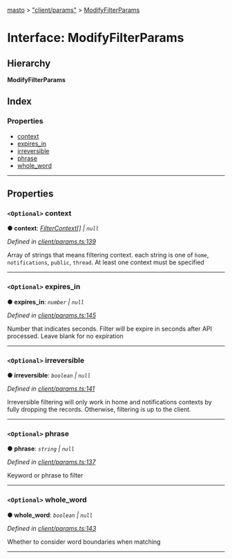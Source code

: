 [masto](../README.md) > ["client/params"](../modules/_client_params_.md) > [ModifyFilterParams](../interfaces/_client_params_.modifyfilterparams.md)

# Interface: ModifyFilterParams

## Hierarchy

**ModifyFilterParams**

## Index

### Properties

* [context](_client_params_.modifyfilterparams.md#context)
* [expires_in](_client_params_.modifyfilterparams.md#expires_in)
* [irreversible](_client_params_.modifyfilterparams.md#irreversible)
* [phrase](_client_params_.modifyfilterparams.md#phrase)
* [whole_word](_client_params_.modifyfilterparams.md#whole_word)

---

## Properties

<a id="context"></a>

### `<Optional>` context

**● context**: *[FilterContext](../modules/_entities_filter_.md#filtercontext)[] \| `null`*

*Defined in [client/params.ts:139](https://github.com/neet/masto.js/blob/84b2118/src/client/params.ts#L139)*

Array of strings that means filtering context. each string is one of `home`, `notifications`, `public`, `thread`. At least one context must be specified

___
<a id="expires_in"></a>

### `<Optional>` expires_in

**● expires_in**: *`number` \| `null`*

*Defined in [client/params.ts:145](https://github.com/neet/masto.js/blob/84b2118/src/client/params.ts#L145)*

Number that indicates seconds. Filter will be expire in seconds after API processed. Leave blank for no expiration

___
<a id="irreversible"></a>

### `<Optional>` irreversible

**● irreversible**: *`boolean` \| `null`*

*Defined in [client/params.ts:141](https://github.com/neet/masto.js/blob/84b2118/src/client/params.ts#L141)*

Irreversible filtering will only work in home and notifications contexts by fully dropping the records. Otherwise, filtering is up to the client.

___
<a id="phrase"></a>

### `<Optional>` phrase

**● phrase**: *`string` \| `null`*

*Defined in [client/params.ts:137](https://github.com/neet/masto.js/blob/84b2118/src/client/params.ts#L137)*

Keyword or phrase to filter

___
<a id="whole_word"></a>

### `<Optional>` whole_word

**● whole_word**: *`boolean` \| `null`*

*Defined in [client/params.ts:143](https://github.com/neet/masto.js/blob/84b2118/src/client/params.ts#L143)*

Whether to consider word boundaries when matching

___

